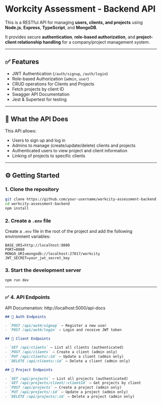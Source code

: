 # Workcity Assessment - Backend API

This is a RESTful API for managing **users, clients, and projects** using **Node.js**, **Express**, **TypeScript**, and **MongoDB**.

It provides secure **authentication**, **role-based authorization**, and **project-client relationship handling** for a company/project management system.

---

## ✅ Features

- JWT Authentication (`/auth/signup`, `/auth/login`)
- Role-based Authorization (`admin`, `user`)
- CRUD operations for Clients and Projects
- Fetch projects by client ID
- Swagger API Documentation
- Jest & Supertest for testing

---

## 📁 What the API Does

This API allows:
- Users to sign up and log in
- Admins to manage (create/update/delete) clients and projects
- Authenticated users to view project and client information
- Linking of projects to specific clients

---

## ⚙️ Getting Started

### 1. Clone the repository

```bash
git clone https://github.com/your-username/workcity-assessment-backend.git
cd workcity-assessment-backend
npm install
```

### 2. Create a `.env` file

Create a `.env` file in the root of the project and add the following environment variables:

```env
BASE_URI=http://localhost:8080
PORT=8080
MONGO_URI=mongodb://localhost:27017/workcity
JWT_SECRET=your_jwt_secret_key
```


### 3. Start the development server

```bash
npm run dev
```

---

### ✅ 4. **API Endpoints**

API Documenation: http://localhost:5000/api-docs

```markdown
## 🔐 Auth Endpoints

- `POST /api/auth/signup` — Register a new user
- `POST /api/auth/login` — Login and receive JWT token

## 👥 Client Endpoints

- `GET /api/clients` — List all clients (authenticated)
- `POST /api/clients` — Create a client (admin only)
- `PUT /api/clients/:id` — Update a client (admin only)
- `DELETE /api/clients/:id` — Delete a client (admin only)

## 📁 Project Endpoints

- `GET /api/projects` — List all projects (authenticated)
- `GET /api/projects/client/:clientId` — Get projects by client
- `POST /api/projects` — Create a project (admin only)
- `PUT /api/projects/:id` — Update a project (admin only)
- `DELETE /api/projects/:id` — Delete a project (admin only)